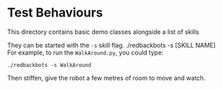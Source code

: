 # Test Behaviours

This directory contains basic demo classes alongside a list of skills 

They can be started with the `-s` skill flag.  ./redbackbots -s [SKILL NAME]
For example, to run the `WalkAround.py`, you could type:
  
    ./redbackbots -s WalkAround

Then stiffen, give the robot a few metres of room to move and watch.
